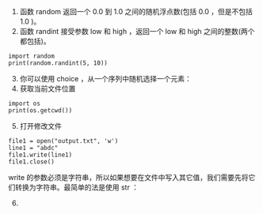1. 函数 random 返回一个 0.0 到 1.0 之间的随机浮点数(包括 0.0 ，但是不包括 1.0 )。
2. 函数 randint 接受参数 low 和 high ，返回一个 low 和 high 之间的整数(两个都包括)。

```
import random
print(random.randint(5, 10))
```

3. 你可以使用 choice ，从一个序列中随机选择一个元素：
4. 获取当前文件位置

```
import os
print(os.getcwd())
```

5. 打开修改文件

```
file1 = open("output.txt", 'w')
line1 = "abdc"
file1.write(line1)
file1.close()
```

write 的参数必须是字符串，所以如果想要在文件中写入其它值，我们需要先将它们转换为字符串。最简单的法是使用 str ：

6.
